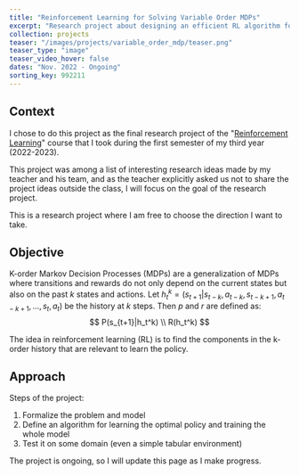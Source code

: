 ```yaml
---
title: "Reinforcement Learning for Solving Variable Order MDPs"
excerpt: "Research project about designing an efficient RL algorithm for Markov decision processes of variable order."
collection: projects
teaser: "/images/projects/variable_order_mdp/teaser.png"
teaser_type: "image"
teaser_video_hover: false
dates: "Nov. 2022 - Ongoing"
sorting_key: 992211
---
```


## Context

I chose to do this project as the final research project of the "[Reinforcement Learning](https://www.master-mva.com/cours/reinforcement-learning/)" course that I took during the first semester of my third year (2022-2023).

This project was among a list of interesting research ideas made by my teacher and his team, and as the teacher explicitly asked us not to share the project ideas outside the class, I will focus on the goal of the research project.

This is a research project where I am free to choose the direction I want to take.

## Objective

K-order Markov Decision Processes (MDPs) are a generalization of MDPs where transitions and rewards do not only depend on the current states but also on the past $k$ states and actions. Let $h_t^k = (s_{t+1}| s_{t-k},a_{t-k}, s_{t-k+1}, a_{t-k+1},...,s_t, a_t)$ be the history at $k$ steps. Then $p$ and $r$ are defined as:
$$
P(s_{t+1}|h_t^k) \\
R(h_t^k)
$$

The idea in reinforcement learning (RL) is to find the components in the k-order history that are relevant to learn the policy.

## Approach

Steps of the project:
 1) Formalize the problem and model
 2) Define an algorithm for learning the optimal policy and training the whole model
 3) Test it on some domain (even a simple tabular environment)

The project is ongoing, so I will update this page as I make progress.